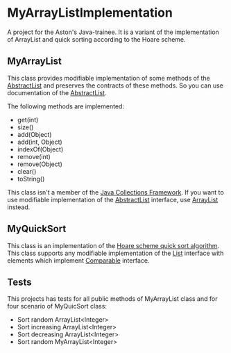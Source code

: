 # MyArrayListImplementation
A project for the Aston's Java-trainee. It is a variant of the implementation of ArrayList and quick sorting according to the Hoare scheme.

## MyArrayList

This class provides modifiable implementation of some methods of the 
[AbstractList](https://docs.oracle.com/en/java/javase/17/docs/api/java.base/java/util/AbstractList.html) and preserves the contracts of these methods. 
So you can use documentation of the [AbstractList](https://docs.oracle.com/en/java/javase/17/docs/api/java.base/java/util/AbstractList.html).

The following methods are implemented:
* get(int)
* size()
* add(Object)
* add(int, Object)
* indexOf(Object)
* remove(int)
* remove(Object)
* clear()
* toString()

This class isn't a member of the [Java Collections Framework](https://docs.oracle.com/javase/8/docs/api/java/util/Collections.html). 
If you want to use modifiable implementation of the [AbstractList](https://docs.oracle.com/en/java/javase/17/docs/api/java.base/java/util/AbstractList.html) interface, 
use [ArrayList](https://docs.oracle.com/en/java/javase/17/docs/api/java.base/java/util/ArrayList.html) instead.

## MyQuickSort

This class is an implementation of the [Hoare scheme quick sort algorithm](https://en.wikipedia.org/wiki/Quicksort#Hoare_partition_scheme).
This class supports any modifiable implementation of the [List](https://docs.oracle.com/en/java/javase/17/docs/api/java.base/java/util/List.html#indexOf(java.lang.Object)) interface 
with elements which implement [Comparable](https://docs.oracle.com/en/java/javase/17/docs/api/java.base/java/lang/Comparable.html) interface.

## Tests

This projects has tests for all public methods of MyArrayList class and for four scenario of MyQuicSort class:
* Sort random ArrayList\<Integer\>
* Sort increasing ArrayList\<Integer\>
* Sort decreasing ArrayList\<Integer\>
* Sort random MyArrayList\<Integer\>
